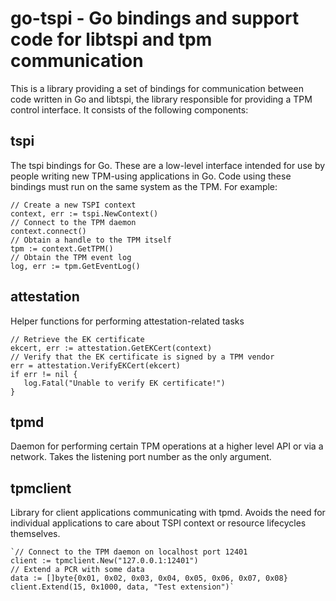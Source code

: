 # go-tspi - Go bindings and support code for libtspi and tpm communication

This is a library providing a set of bindings for communication between
code written in Go and libtspi, the library responsible for providing a TPM
control interface. It consists of the following components:

## tspi

The tspi bindings for Go. These are a low-level interface intended for use by
people writing new TPM-using applications in Go. Code using these bindings must
run on the same system as the TPM. For example:
```
// Create a new TSPI context
context, err := tspi.NewContext()
// Connect to the TPM daemon
context.connect()
// Obtain a handle to the TPM itself
tpm := context.GetTPM()
// Obtain the TPM event log
log, err := tpm.GetEventLog()
```
## attestation

Helper functions for performing attestation-related tasks
```
// Retrieve the EK certificate
ekcert, err := attestation.GetEKCert(context)
// Verify that the EK certificate is signed by a TPM vendor
err = attestation.VerifyEKCert(ekcert)
if err != nil {
   log.Fatal("Unable to verify EK certificate!")
}
```
## tpmd

Daemon for performing certain TPM operations at a higher level API or via a
network. Takes the listening port number as the only argument.

## tpmclient

Library for client applications communicating with tpmd. Avoids the need for
individual applications to care about TSPI context or resource lifecycles
themselves.
```
`// Connect to the TPM daemon on localhost port 12401
client := tpmclient.New("127.0.0.1:12401")
// Extend a PCR with some data
data := []byte{0x01, 0x02, 0x03, 0x04, 0x05, 0x06, 0x07, 0x08}
client.Extend(15, 0x1000, data, "Test extension")`
```